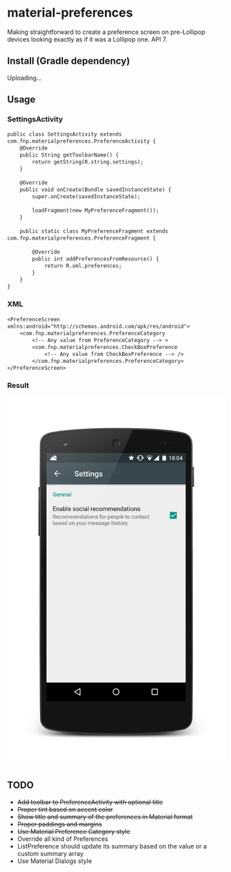 # material-preferences
Making straightforward to create a preference screen on pre-Lollipop devices looking exactly as if it was a Lollipop one. API 7.

## Install (Gradle dependency)

Uploading...

## Usage
### SettingsActivity
    public class SettingsActivity extends com.fnp.materialpreferences.PreferenceActivity {
        @Override
        public String getToolbarName() {
            return getString(R.string.settings);
        }

        @Override
        public void onCreate(Bundle savedInstanceState) {
            super.onCreate(savedInstanceState);

            loadFragment(new MyPreferenceFragment());
        }

        public static class MyPreferenceFragment extends com.fnp.materialpreferences.PreferenceFragment {

            @Override
            public int addPreferencesFromResource() {
                return R.xml.preferences;
            }
        }
    }

### XML

    <PreferenceScreen xmlns:android="http://schemas.android.com/apk/res/android">
        <com.fnp.materialpreferences.PreferenceCategory
            <!-- Any value from PreferenceCategory --> >
            <com.fnp.materialpreferences.CheckBoxPreference
                <!-- Any value from CheckBoxPreference --> />
            </com.fnp.materialpreferences.PreferenceCategory>
    </PreferenceScreen>

### Result
![Screenshots](/assets/result-1.png)

## TODO
- ~~Add toolbar to PreferenceActivity with optional title~~
- ~~Proper tint based on accent color~~
- ~~Show title and summary of the preferences in Material format~~
- ~~Proper paddings and margins~~
- ~~Use Material Preference Category style~~
- Override all kind of Preferences
- ListPreference should update its summary based on the value or a custom summary array
- Use Material Dialogs style
